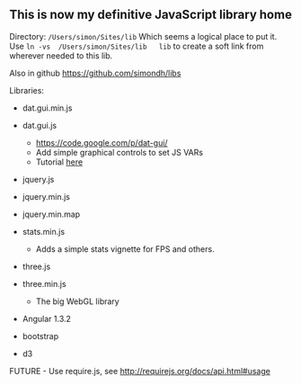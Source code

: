 This is now my definitive JavaScript library home
--

Directory: `/Users/simon/Sites/lib`
Which seems a logical place to put it.   
Use   `ln -vs  /Users/simon/Sites/lib   lib`  to create a soft link from wherever needed to this lib.

Also in github https://github.com/simondh/libs

Libraries:

* dat.gui.min.js
* dat.gui.js
	- https://code.google.com/p/dat-gui/
	- Add simple graphical controls to set JS VARs
	- Tutorial [here](http://workshop.chromeexperiments.com/examples/gui/#1--Basic-Usage) 
* jquery.js
* jquery.min.js
* jquery.min.map

* stats.min.js
	- Adds a simple stats vignette for FPS and others. 
* three.js
* three.min.js
	- The big WebGL library
* Angular 1.3.2
* bootstrap
* d3




FUTURE - Use require.js, see http://requirejs.org/docs/api.html#usage

